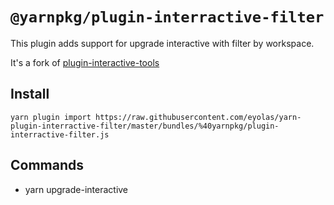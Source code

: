 # `@yarnpkg/plugin-interractive-filter`

This plugin adds support for upgrade interactive with filter by workspace.

It's a fork of [plugin-interactive-tools](https://github.com/yarnpkg/berry/tree/master/packages/plugin-interactive-tools)

## Install

```
yarn plugin import https://raw.githubusercontent.com/eyolas/yarn-plugin-interractive-filter/master/bundles/%40yarnpkg/plugin-interractive-filter.js
```

## Commands
- yarn upgrade-interactive <workspaces>